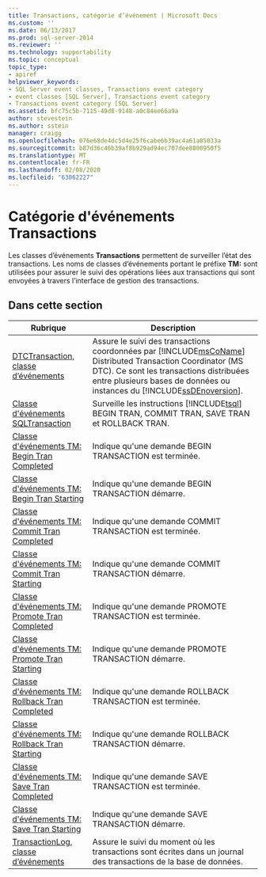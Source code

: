 ```yaml
---
title: Transactions, catégorie d’événement | Microsoft Docs
ms.custom: ''
ms.date: 06/13/2017
ms.prod: sql-server-2014
ms.reviewer: ''
ms.technology: supportability
ms.topic: conceptual
topic_type:
- apiref
helpviewer_keywords:
- SQL Server event classes, Transactions event category
- event classes [SQL Server], Transactions event category
- Transactions event category [SQL Server]
ms.assetid: bfc75c5b-7115-49d8-9148-a0c84ee66a9a
author: stevestein
ms.author: sstein
manager: craigg
ms.openlocfilehash: 076e68de4dc5d4e25f6cabe6b39ac4a61a05033a
ms.sourcegitcommit: b87d36c46b39af8b929ad94ec707dee8800950f5
ms.translationtype: MT
ms.contentlocale: fr-FR
ms.lasthandoff: 02/08/2020
ms.locfileid: "63062227"
---
```

# <a name="transactions-event-category"></a>Catégorie d'événements Transactions
  Les classes d’événements **Transactions** permettent de surveiller l’état des transactions. Les noms de classes d’événements portant le préfixe **TM:** sont utilisées pour assurer le suivi des opérations liées aux transactions qui sont envoyées à travers l’interface de gestion des transactions.  
  
## <a name="in-this-section"></a>Dans cette section  
  
|Rubrique|Description|  
|-----------|-----------------|  
|[DTCTransaction, classe d’événements](dtctransaction-event-class.md)|Assure le suivi des transactions coordonnées par [!INCLUDE[msCoName](../../includes/msconame-md.md)] Distributed Transaction Coordinator (MS DTC). Ce sont les transactions distribuées entre plusieurs bases de données ou instances du [!INCLUDE[ssDEnoversion](../../includes/ssdenoversion-md.md)].|  
|[Classe d'événements SQLTransaction](sqltransaction-event-class.md)|Surveille les instructions [!INCLUDE[tsql](../../includes/tsql-md.md)] BEGIN TRAN, COMMIT TRAN, SAVE TRAN et ROLLBACK TRAN.|  
|[Classe d'événements TM: Begin Tran Completed](tm-begin-tran-completed-event-class.md)|Indique qu'une demande BEGIN TRANSACTION est terminée.|  
|[Classe d'événements TM: Begin Tran Starting](tm-begin-tran-starting-event-class.md)|Indique qu'une demande BEGIN TRANSACTION démarre.|  
|[Classe d'événements TM: Commit Tran Completed](tm-commit-tran-completed-event-class.md)|Indique qu'une demande COMMIT TRANSACTION est terminée.|  
|[Classe d'événements TM: Commit Tran Starting](tm-commit-tran-starting-event-class.md)|Indique qu'une demande COMMIT TRANSACTION démarre.|  
|[Classe d'événements TM: Promote Tran Completed](tm-promote-tran-completed-event-class.md)|Indique qu'une demande PROMOTE TRANSACTION est terminée.|  
|[Classe d'événements TM: Promote Tran Starting](tm-promote-tran-starting-event-class.md)|Indique qu'une demande PROMOTE TRANSACTION démarre.|  
|[Classe d'événements TM: Rollback Tran Completed](tm-rollback-tran-completed-event-class.md)|Indique qu'une demande ROLLBACK TRANSACTION est terminée.|  
|[Classe d'événements TM: Rollback Tran Starting](tm-rollback-tran-starting-event-class.md)|Indique qu'une demande ROLLBACK TRANSACTION démarre.|  
|[Classe d'événements TM: Save Tran Completed](tm-save-tran-completed-event-class.md)|Indique qu'une demande SAVE TRANSACTION est terminée.|  
|[Classe d'événements TM: Save Tran Starting](tm-save-tran-starting-event-class.md)|Indique qu'une demande SAVE TRANSACTION démarre.|  
|[TransactionLog, classe d’événements](transactionlog-event-class.md)|Assure le suivi du moment où les transactions sont écrites dans un journal des transactions de la base de données.|  
  
  
